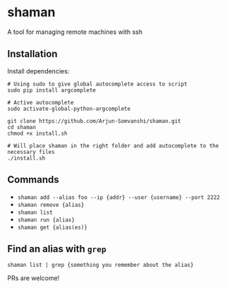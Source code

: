 # shaman
A tool for managing remote machines with ssh

## Installation
Install dependencies:
```
# Using sudo to give global autocomplete access to script
sudo pip install argcomplete

# Active autocomplete
sudo activate-global-python-argcomplete
```

```
git clone https://github.com/Arjun-Somvanshi/shaman.git
cd shaman
chmod +x install.sh

# Will place shaman in the right folder and add autocomplete to the necessary files
./install.sh
```

## Commands
* `shaman add --alias foo --ip {addr} --user {username} --port 2222`
* `shaman remove {alias}`
* `shaman list`
* `shaman run {alias}`
* `shaman get {alias(es)}`

## Find an alias with `grep`
`shaman list | grep {something you remember about the alias}`

PRs are welcome!

